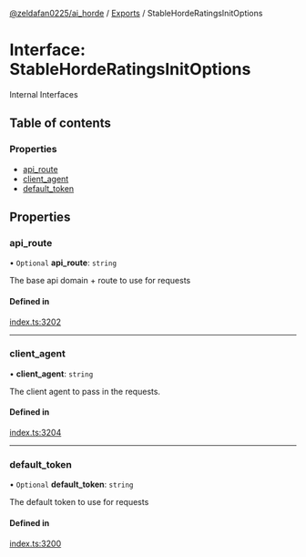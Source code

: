 [@zeldafan0225/ai_horde](../README.md) / [Exports](../modules.md) / StableHordeRatingsInitOptions

# Interface: StableHordeRatingsInitOptions

Internal Interfaces

## Table of contents

### Properties

- [api\_route](StableHordeRatingsInitOptions.md#api_route)
- [client\_agent](StableHordeRatingsInitOptions.md#client_agent)
- [default\_token](StableHordeRatingsInitOptions.md#default_token)

## Properties

### api\_route

• `Optional` **api\_route**: `string`

The base api domain + route to use for requests

#### Defined in

[index.ts:3202](https://github.com/ZeldaFan0225/ai_horde/blob/af05e2d/index.ts#L3202)

___

### client\_agent

• **client\_agent**: `string`

The client agent to pass in the requests.

#### Defined in

[index.ts:3204](https://github.com/ZeldaFan0225/ai_horde/blob/af05e2d/index.ts#L3204)

___

### default\_token

• `Optional` **default\_token**: `string`

The default token to use for requests

#### Defined in

[index.ts:3200](https://github.com/ZeldaFan0225/ai_horde/blob/af05e2d/index.ts#L3200)
